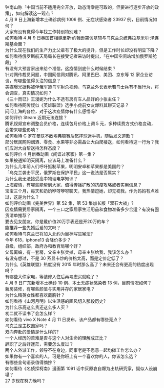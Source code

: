 钟南山称「中国当前不适用完全开放，动态清零是可取的，但要进行逐步开放的政策」，如何解读这一观点？  
4 月 9 日上海新增本土确诊病例 1006 例、无症状感染者 23937 例，目前情况如何？  
大家有没有觉得今年找工作特别特别难？  
如何看待 4 月 9 日英国首相鲍里斯·约翰逊突访基辅与乌克兰总统弗拉基米尔·泽连斯基会面？  
为什么现在我们的生产力比父辈有了极大的提升，但是工作时长却没有明显下降？  
如何看待俄罗斯航天局局长在接受记者采访时提出，「在中国空间站增加俄罗斯舱段」？  
有没有大预言家出来给个准信，这疫情到底什么时候结束？  
针对网传裁员问题，中国网信网对腾讯、阿里巴巴、美团、京东等 12 家企业访谈，有哪些值得关注的信息？  
美媒曝光据称被俘俄军遭乌军射杀视频，乌克兰外长表示若乌士兵有不当行为，将会调查，真实情况如何？  
《三十而已》王漫妮为什么不选有房有车人品好的小张主任？  
如何看待网传疑似《英雄联盟》选手小虎前女友爆料其聊天记录？  
问问上海的各位，对于这次疫情你有什么感悟吗?  
如何评价 Steam 近期无法连接？  
腾讯视频宣布调整会员价格，连续包月价格上调 5 元，多种续费方式价格变动，会带来哪些影响？  
如何看待 C 罗在曼联不敌埃弗顿赛后怒摔球迷手机，随后发文道歉？  
部分居民网购烟酒、零食、水果等非必需品让大白爬楼送，如何看待这一行为？我们应对大白帮送持怎样态度？  
如何评价 4 月新番动画《间谍过家家》第一集？  
如果被通知明天隔离，应该马上准备什么？  
为什么几年前人们呼吁抵制苹果，明明安卓和苹果都是美国的？  
「乌克兰袭击平民，俄罗斯在保护平民」这一说法是否属实？  
为什么我无法接受高中物理电学知识？  
上海疫情，有哪些能帮到大家、值得传播扩散的抗疫攻略或者实用信息？  
宝宝三个月，每天和奶奶咿呀咿呀聊天，我热情逗她，却无视我，作为妈妈有点难过，这是为什么？  
如何评价动画《完美世界》第 52 集，第 53 集加长版「双石大战」?  
因疫情需要居家隔离，一个三口之家居家生活用品和食物准备多少合适？有没有囤货清单推荐？  
要去见女朋友，你是戴价值20万手表还是开20万的车？  
能推荐一些先婚后爱的文吗？  
如何看待乌克兰已将加入北约为目标写进宪法?  
今年 618，iphone13 会降价多少？  
县级，组织部，政府办和教育局哪个好？  
父母离婚，有一套房，父亲主张卖掉，母亲主张给我，我该怎么办？  
有没有想过，不是 30 系显卡炒的价格太高，而是定价定低了？  
为什么《英雄联盟》热度没有 2015 年时那么高了？未来还会有更高的热度出现吗？  
有哪些大件家电，等装修入住后再考虑买就晚了？  
4 月 9 日广东新增本土确诊 10 例、本土无症状感染者 13 例，目前情况如何？  
新房装修，有哪些颜值与实用并存的家居家电？  
为什么精英女性都喜欢戴胸针？  
如何看待《山河月明》以生活感的画风切入那段历史?  
为什么乐高这么贵还这么多人买？  
初二就不读书了会怎么样？  
如何看待 vivo X Note 4 月 11 日发布，该产品都有哪些亮点？  
乌克兰是主权国家吗？  
双向奔赴的爱情是什么样的?  
一个人经历的苦难是否与这个人对生命的理解成正比？  
辞职了之后好迷茫，需要怎么度过？  
两个人外派工作，领导不在身边，同事老是不愿意一起均摊工作怎么办？  
如果你有一个喜欢的人，可是你班上有一个喜欢你的人，你该怎么选？  
有哪些金句语录值得摘抄？  
如何看待《名侦探柯南》漫画第 1091 话中灰原哀自爆为出轨研究家，疑似人设崩塌？  
27 岁现在努力晚吗？  
